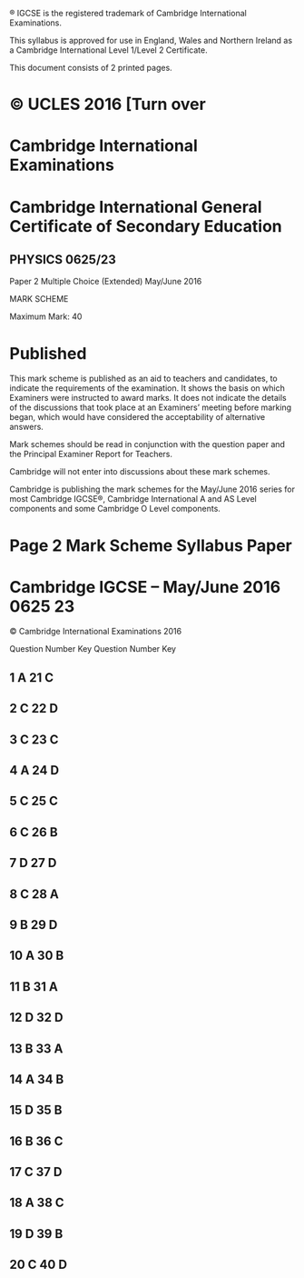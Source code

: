 ® IGCSE is the registered trademark of Cambridge International Examinations. 

 This syllabus is approved for use in England, Wales and Northern Ireland as a Cambridge International Level 1/Level 2 Certificate. 

 This document consists of 2 printed pages. 

# © UCLES 2016 [Turn over 

# Cambridge International Examinations 

# Cambridge International General Certificate of Secondary Education 

## PHYSICS 0625/23 

Paper 2 Multiple Choice (Extended) May/June 2016 

MARK SCHEME 

Maximum Mark: 40 

# Published 

This mark scheme is published as an aid to teachers and candidates, to indicate the requirements of the examination. It shows the basis on which Examiners were instructed to award marks. It does not indicate the details of the discussions that took place at an Examiners’ meeting before marking began, which would have considered the acceptability of alternative answers. 

Mark schemes should be read in conjunction with the question paper and the Principal Examiner Report for Teachers. 

Cambridge will not enter into discussions about these mark schemes. 

Cambridge is publishing the mark schemes for the May/June 2016 series for most Cambridge IGCSE®, Cambridge International A and AS Level components and some Cambridge O Level components. 


# Page 2 Mark Scheme Syllabus Paper 

# Cambridge IGCSE – May/June 2016 0625 23 

 © Cambridge International Examinations 2016 

 Question Number Key Question Number Key 

## 1 A 21 C 

## 2 C 22 D 

## 3 C 23 C 

## 4 A 24 D 

## 5 C 25 C 

## 6 C 26 B 

## 7 D 27 D 

## 8 C 28 A 

## 9 B 29 D 

## 10 A 30 B 

## 11 B 31 A 

## 12 D 32 D 

## 13 B 33 A 

## 14 A 34 B 

## 15 D 35 B 

## 16 B 36 C 

## 17 C 37 D 

## 18 A 38 C 

## 19 D 39 B 

## 20 C 40 D 


